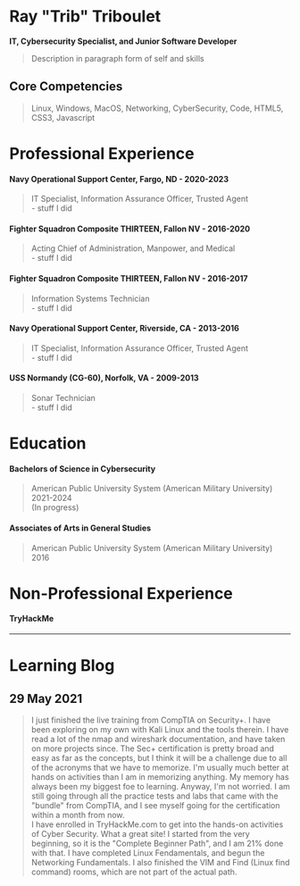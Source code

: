 # __Ray "Trib" Triboulet__

**IT, Cybersecurity Specialist, and Junior Software Developer** <br>
> Description in paragraph form of self and skills


## __Core Competencies__

> Linux, Windows, MacOS,
> Networking, CyberSecurity, Code,
> HTML5, CSS3, Javascript


# __Professional Experience__

#### Navy Operational Support Center, Fargo, ND - 2020-2023
> IT Specialist, Information Assurance Officer, Trusted Agent <br>
>        - stuff I did

#### Fighter Squadron Composite THIRTEEN, Fallon NV - 2016-2020
> Acting Chief of Administration, Manpower, and Medical <br> 
>        - stuff I did

#### Fighter Squadron Composite THIRTEEN, Fallon NV - 2016-2017
> Information Systems Technician <br>
>        - stuff I did

#### Navy Operational Support Center, Riverside, CA - 2013-2016
> IT Specialist, Information Assurance Officer, Trusted Agent <br>
>        - stuff I did

#### USS Normandy (CG-60), Norfolk, VA - 2009-2013
> Sonar Technician <br>
>        - stuff I did


# __Education__
#### Bachelors of Science in Cybersecurity
> American Public University System (American Military University) <br>
>        2021-2024 <br>
>        (In progress) <br>

#### Associates of Arts in General Studies
> American Public University System (American Military University) <br>
>        2016


# __Non-Professional Experience__
#### TryHackMe

---
# Learning Blog
## 29 May 2021 
> I just finished the live training from CompTIA on Security+. I have been exploring on my own with Kali Linux and the tools therein. I have read a lot of the nmap and wireshark documentation, and have taken on more projects since.  The Sec+ certification is pretty broad and easy as far as the concepts, but I think it will be a challenge due to all of the acronyms that we have to memorize. I'm usually much better at hands on activities than I am in memorizing anything. My memory has always been my biggest foe to learning. Anyway, I'm not worried.  I am still going through all the practice tests and labs that came with the "bundle" from CompTIA, and I see myself going for the certification within a month from now. <br>
> I have enrolled in TryHackMe.com to get into the hands-on activities of Cyber Security. What a great site! I started from the very beginning, so it is the "Complete Beginner Path", and I am 21% done with that. I have completed Linux Fendamentals, and begun the Networking Fundamentals. I also finished the VIM and Find (Linux find command) rooms, which are not part of the actual path.
